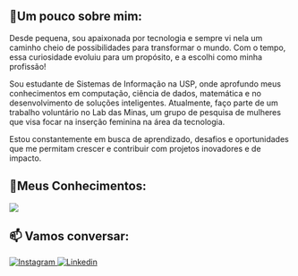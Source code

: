 ## 💜Um pouco sobre mim:
  Desde pequena, sou apaixonada por tecnologia e sempre vi nela um caminho cheio de possibilidades para transformar o mundo. Com o tempo, essa curiosidade evoluiu para um propósito, e a escolhi como minha profissão! 

  Sou estudante de Sistemas de Informação na USP, onde aprofundo meus conhecimentos em computação, ciência de dados, matemática e no desenvolvimento de soluções inteligentes. 
Atualmente, faço parte de um trabalho voluntário no Lab das Minas, um grupo de pesquisa de mulheres que visa focar na inserção feminina na área da tecnologia. 

  Estou constantemente em busca de aprendizado, desafios e oportunidades que me permitam crescer e contribuir com projetos inovadores e de impacto.

  ## 🎯Meus Conhecimentos:
<div align=left style="display: inline_block;">
   <a href="https://skillicons.dev">
    <img src="https://skillicons.dev/icons?i=c,py,vscode,html,css,github,notion" />
  </a>
</div>

  ## 📫 Vamos conversar:
<a href = "mailto:beatrizsusaki@gmail.com">
  <img src=https://img.shields.io/badge/Gmail-D14836?style=for-the-badge&logo=gmail&logoColor=white alt=Instagram title=Instagram />
</a>
<a href="https://www.linkedin.com/in/beatriz-susaki-luz-68901135b/">
  <img src=https://img.shields.io/badge/linkedin-%230077B5.svg?style=for-the-badge&logo=linkedin&logoColor=white alt=Linkedin title=Linkedin />
</a>
